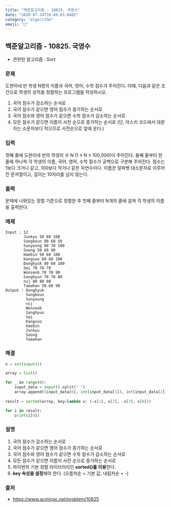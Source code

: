 ```yaml
---
title: "백준알고리즘 - 10825. 국영수"
date: "2020-07-24T10:48:03.048Z"
category: "algorithm"
emoji: "📘"
---
```


## 백준알고리즘 - 10825. 국영수

- 관련된 알고리즘 : Sort

### 문제

도현이네 반 학생 N명의 이름과 국어, 영어, 수학 점수가 주어진다. 이때, 다음과 같은 조건으로 학생의 성적을 정렬하는 프로그램을 작성하시오.

1. 국어 점수가 감소하는 순서로
2. 국어 점수가 같으면 영어 점수가 증가하는 순서로
3. 국어 점수와 영어 점수가 같으면 수학 점수가 감소하는 순서로
4. 모든 점수가 같으면 이름이 사전 순으로 증가하는 순서로 (단, 아스키 코드에서 대문자는 소문자보다 작으므로 사전순으로 앞에 온다.)

### 입력

첫째 줄에 도현이네 반의 학생의 수 N (1 ≤ N ≤ 100,000)이 주어진다. 둘째 줄부터 한 줄에 하나씩 각 학생의 이름, 국어, 영어, 수학 점수가 공백으로 구분해 주어진다. 점수는 1보다 크거나 같고, 100보다 작거나 같은 자연수이다. 이름은 알파벳 대소문자로 이루어진 문자열이고, 길이는 10자리를 넘지 않는다.

### 출력

문제에 나와있는 정렬 기준으로 정렬한 후 첫째 줄부터 N개의 줄에 걸쳐 각 학생의 이름을 출력한다.

### 예제

```
Input : 12
        Junkyu 50 60 100
        Sangkeun 80 60 50
        Sunyoung 80 70 100
        Soong 50 60 90
        Haebin 50 60 100
        Kangsoo 60 80 100
        Donghyuk 80 60 100
        Sei 70 70 70
        Wonseob 70 70 90
        Sanghyun 70 70 80
        nsj 80 80 80
        Taewhan 50 60 90
Output : Donghyuk
         Sangkeun
         Sunyoung
         nsj
         Wonseob
         Sanghyun
         Sei
         Kangsoo
         Haebin
         Junkyu
         Soong
         Taewhan
```

### 해결

```python
n = int(input())

array = list()

for _ in range(n):
    input_data = input().split(" ")
    array.append((input_data[0], int(input_data[1]), int(input_data[2]), int(input_data[3])))
    
result = sorted(array, key=lambda x: (-x[1], x[2], -x[3], x[0]))

for i in result:
    print(i[0])
```

### 설명

1. 국어 점수가 감소하는 순서로
2. 국어 점수가 같으면 영어 점수가 증가하는 순서로
3. 국어 점수와 영어 점수가 같으면 수학 점수가 감소하는 순서로
4. 모든 점수가 같으면 이름이 사전 순으로 증가하는 순서로
5. 파이썬의 기본 정렬 라이브러리인 **sorted()를 이용**한다.
6. **key 속성을 설정**해야 한다. (오름차순 = 기본 값, 내림차순 = -)

### 출처

- https://www.acmicpc.net/problem/10825

